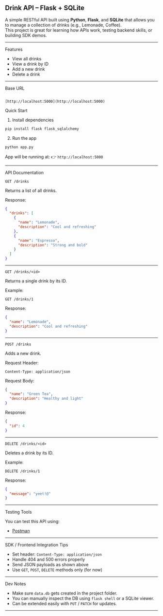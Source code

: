 ## Drink API – Flask + SQLite

A simple RESTful API built using **Python**, **Flask**, and **SQLite** that allows you to manage a collection of drinks (e.g., Lemonade, Coffee).  
This project is great for learning how APIs work, testing backend skills, or building SDK demos.


---

 Features

-  View all drinks
-  View a drink by ID
-  Add a new drink
-  Delete a drink

---

Base URL

```

[http://localhost:5000](http://localhost:5000)

````


 Quick Start

 1. Install dependencies

```bash
pip install flask flask_sqlalchemy
````

 2. Run the app

```bash
python app.py
```

App will be running at:
👉 `http://localhost:5000`

---

 API Documentation

 `GET /drinks`

Returns a list of all drinks.

Response:

```json
{
  "drinks": [
    {
      "name": "Lemonade",
      "description": "Cool and refreshing"
    },
    {
      "name": "Espresso",
      "description": "Strong and bold"
    }
  ]
}
```

---

 `GET /drinks/<id>`

Returns a single drink by its ID.

Example:

```
GET /drinks/1
```

Response:

```json
{
  "name": "Lemonade",
  "description": "Cool and refreshing"
}
```

---

`POST /drinks`

Adds a new drink.

Request Header:

```
Content-Type: application/json
```

Request Body:

```json
{
  "name": "Green Tea",
  "description": "Healthy and light"
}
```

Response:

```json
{
  "id": 4
}
```

---

 `DELETE /drinks/<id>`

Deletes a drink by its ID.

Example:

```
DELETE /drinks/1
```

Response:

```json
{
  "message": "yeet!@"
}
```

---

 Testing Tools

You can test this API using:

* [Postman](https://www.postman.com/)


---

SDK / Frontend Integration Tips

* Set header: `Content-Type: application/json`
* Handle 404 and 500 errors properly
* Send JSON payloads as shown above
* Use `GET`, `POST`, `DELETE` methods only (for now)

---

Dev Notes

* Make sure `data.db` gets created in the project folder. 
* You can manually inspect the DB using `flask shell` or a SQLite viewer.
* Can be extended easily with `PUT` / `PATCH` for updates.

---






